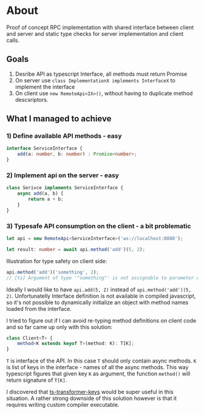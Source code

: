 # About

Proof of concept RPC implementation with shared interface between client and server
and static type checks for server implementation and client calls.

## Goals

1) Desribe API as typescript Interface, all methods must return Promise
2) On server use `class ImplementationX implements InterfaceX` to implement the interface
3) On client use `new RemoteApi<IX>()`, without having to duplicate method descsriptors.

## What I managed to achieve

### 1) Define available API methods - easy

```ts
interface ServiceInterface {
    add(a: number, b: number) : Promise<number>;
}
```

### 2) Implement api on the server - easy

```ts
class Serivce implements ServiceInterface {
    async add(a, b) {
        return a + b;
    }
}
```

### 3) Typesafe API consumption on the client - a bit problematic

```ts
let api = new RemoteApi<ServiceInterface>('ws://localhost:8080');

let result: number = await api.method('add')(5, 2);
```

Illustration for type safety on client side:

```ts
api.method('add')('something', 2);
// [ts] Argument of type '"something"' is not assignable to parameter of type 'number'.
```

Ideally I would like to have `api.add(5, 2)` instead of `api.method('add')(5, 2)`. Unfortunatelly
Interface definition is not available in compiled javascript, so it's not possible to dynamically initialize
an object with method names loaded from the interface.

I tried to figure out if I can avoid re-typing method definitions on
client code and so far came up only with this solution:

```ts
class Client<T> {
    method<K extends keyof T>(method: K): T[K];
}
```

`T` is interface of the API. In this case `T` should only contain async methods.
`K` is list of keys in the interface - names of all the async methods.
This way typescript figures that given key `K` as argument, the function
`method()` will return signature of `T[K]`.

I discovered that [ts-transformer-keys](https://github.com/kimamula/ts-transformer-keys) would
be super useful in this situation. A rather strong downside of this solution however is that it
requires writing custom compiler executable.